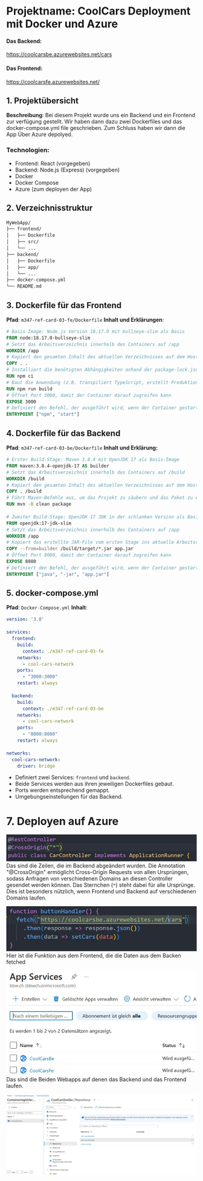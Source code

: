 # Projektname: CoolCars Deployment mit Docker und Azure

#### Das Backend:
https://coolcarsbe.azurewebsites.net/cars

#### Das Frontend:
https://coolcarsfe.azurewebsites.net/

## 1. Projektübersicht

**Beschreibung**: Bei diesem Projekt wurde uns ein Backend und ein Frontend zur verfügung gestellt. Wir haben dann dazu zwei Dockerfiles und das docker-compose.yml file geschrieben.
Zum Schluss haben wir dann die App Über Azure depolyed.

### **Technologien**:

- Frontend: React (vorgegeben)
- Backend: Node.js (Express) (vorgegeben)
- Docker
- Docker Compose
- Azure (zum deployen der App)

## 2. Verzeichnisstruktur
``` sh
MyWebApp/
├── frontend/
│   ├── Dockerfile
│   ├── src/
│   └── ...
├── backend/
│   ├── Dockerfile
│   ├── app/
│   └── ...
├── docker-compose.yml
└── README.md
```

## 3. Dockerfile für das Frontend

**Pfad**: `m347-ref-card-03-fe/Dockerfile`
**Inhalt und Erklärungen**:
``` dockerfile
# Basis-Image: Node.js Version 18.17.0 mit bullseye-slim als Basis
FROM node:18.17.0-bullseye-slim
# Setzt das Arbeitsverzeichnis innerhalb des Containers auf /app
WORKDIR /app
# Kopiert den gesamten Inhalt des aktuellen Verzeichnisses auf dem Host in das Arbeitsverzeichnis des Containers
COPY . .
# Installiert die benötigten Abhängigkeiten anhand der package-lock.json Datei
RUN npm ci
# Baut die Anwendung (z.B. transpiliert TypeScript, erstellt Produktions-Bundles)
RUN npm run build
# Öffnet Port 3000, damit der Container darauf zugreifen kann
EXPOSE 3000
# Definiert den Befehl, der ausgeführt wird, wenn der Container gestartet wird
ENTRYPOINT ["npm", "start"]

```

## 4. Dockerfile für das Backend
**Pfad**: `m347-ref-card-03-be/Dockerfile`
**Inhalt und Erklärung:**
``` dockerfile
# Erster Build-Stage: Maven 3.8.4 mit OpenJDK 17 als Basis-Image
FROM maven:3.8.4-openjdk-17 AS builder
# Setzt das Arbeitsverzeichnis innerhalb des Containers auf /build
WORKDIR /build
# Kopiert den gesamten Inhalt des aktuellen Verzeichnisses auf dem Host in das Arbeitsverzeichnis des Containers
COPY . /build
# Führt Maven-Befehle aus, um das Projekt zu säubern und das Paket zu erstellen
RUN mvn -B clean package

# Zweiter Build-Stage: OpenJDK 17 JDK in der schlanken Version als Basis-Image
FROM openjdk:17-jdk-slim
# Setzt das Arbeitsverzeichnis innerhalb des Containers auf /app
WORKDIR /app
# Kopiert das erstellte JAR-File vom ersten Stage ins aktuelle Arbeitsverzeichnis
COPY --from=builder /build/target/*.jar app.jar
# Öffnet Port 8080, damit der Container darauf zugreifen kann
EXPOSE 8080
# Definiert den Befehl, der ausgeführt wird, wenn der Container gestartet wird
ENTRYPOINT ["java", "-jar", "app.jar"]
```

## 5. docker-compose.yml
**Pfad**: `Docker-Compose.yml`
**Inhalt**:
``` yml
version: '3.8'

services:
  frontend:
    build:
      context: ./m347-ref-card-03-fe
    networks:
      - cool-cars-network
    ports:
      - "3000:3000"
    restart: always

  backend:
    build:
      context: ./m347-ref-card-03-be
    networks:
      - cool-cars-network
    ports:
      - "8080:8080"
    restart: always

networks:
  cool-cars-network:
    driver: bridge
```
- Definiert zwei Services: `frontend` und `backend`.
- Beide Services werden aus ihren jeweiligen Dockerfiles gebaut.
- Ports werden entsprechend gemappt.
- Umgebungseinstellungen für das Backend.


# 7. Deployen auf Azure

![alt text](https://github.com/klionCH/Cool-Cars/blob/main/fetch.jpg)
Das sind die Zeilen, die im Backend abgeändert wurden. Die Annotation "@CrossOrigin" ermöglicht Cross-Origin Requests von allen Ursprüngen, sodass Anfragen von verschiedenen Domains an diesen Controller gesendet werden können. Das Sternchen (`*`) steht dabei für alle Ursprünge. Dies ist besonders nützlich, wenn Frontend und Backend auf verschiedenen Domains laufen.


![alt text](https://github.com/klionCH/Cool-Cars/blob/main/fetchreal.jpg)
Hier ist die Funktion aus dem Frontend, die die Daten aus dem Backen fetched

![alt text](https://github.com/klionCH/Cool-Cars/blob/main/zweiWebApps.jpg)
Das sind die Beiden Webapps auf denen das Backend und das Frontend laufen. 


![alt text](https://github.com/klionCH/Cool-Cars/blob/main/repositorys.jpg)



